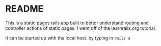 # README

This is a static pages rails app built to better understand routing and controller actions of static pages.  I went off of the learnrails.org tutorial.

It can be started up with the local host. by typing in `rails s`
